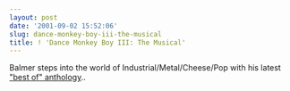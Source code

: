 ```yaml
---
layout: post
date: '2001-09-02 15:52:06'
slug: dance-monkey-boy-iii-the-musical
title: ! 'Dance Monkey Boy III: The Musical'
---
```


Balmer steps into the world of Industrial/Metal/Cheese/Pop with his latest ["best of" anthology](http://homepage.mac.com/jcarusone/iMovieTheater2.html)..